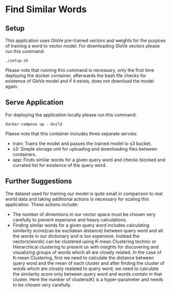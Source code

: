 # Find Similar Words

## Setup

This application uses GloVe pre-trained vectors and weights for the purpose of training a word to vector model. For downloading GloVe vectors please run this command: 
```
./setup.sh
```
Please note that running this command is necessary, only the first time deploying the docker container, afterwards the bash file checks for existence of GloVe model and if it exists, does not download the model again. 

## Serve Application

For deploying the application locally please run this command: 
```
docker-compose up --build
```

Plaese note that this container includes three separate servies:
- train: Trains the model and passes the trained model to s3 bucket.
- s3: Simple storage unit for uploading and downloading files between containers.
- app: Finds similar words for a given query word and checks blocked and currated list for existence of the query word.

## Further Suggestions

The dataset used for training our model is quite small in comparison to real world data and taking additional actions is necessary for scaling this application. These actions include:
- The number of dimentions in our vector space must be chosen very carefully to prevent expensive and heavy calculations.
- Finding similar words for a given query word includes calculating similarity score(can be euclidean distance) between query word and all the words in our dictionary and is too expensive. Instead the vectors(words) can be clustered using K-mean Clustering technic or Hierarchical clustering to present us with insights for discovering and visualizing groups of words which all are closely related. In the case of K-mean Clustering, first we need to calculate the distance between query word and the mean of each cluster and after finding the cluster of words which are closely realated to query word, we need to calculate the similarity score only between query word and words contain in that cluster. Here the number of clusters(K) is a hyper-parameter and needs to be chosen very carefully. 
